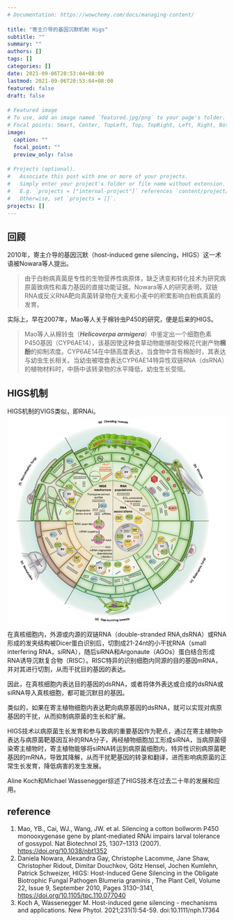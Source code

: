 ```yaml
---
# Documentation: https://wowchemy.com/docs/managing-content/

title: "寄主介导的基因沉默机制 Higs"
subtitle: ""
summary: ""
authors: []
tags: []
categories: []
date: 2021-09-06T20:53:04+08:00
lastmod: 2021-09-06T20:53:04+08:00
featured: false
draft: false

# Featured image
# To use, add an image named `featured.jpg/png` to your page's folder.
# Focal points: Smart, Center, TopLeft, Top, TopRight, Left, Right, BottomLeft, Bottom, BottomRight.
image:
  caption: ""
  focal_point: ""
  preview_only: false

# Projects (optional).
#   Associate this post with one or more of your projects.
#   Simply enter your project's folder or file name without extension.
#   E.g. `projects = ["internal-project"]` references `content/project/deep-learning/index.md`.
#   Otherwise, set `projects = []`.
projects: []
---
```

## 回顾    
2010年，寄主介导的基因沉默（host-induced gene silencing，HIGS）这一术语被Nowara等人提出。

>由于白粉病真菌是专性的生物营养性病原体，缺乏诱变和转化技术为研究病原菌致病性和毒力基因的直接功能证据。Nowara等人的研究表明，双链RNA或反义RNA靶向真菌转录物在大麦和小麦中的积累影响白粉病真菌的发育。

实际上，早在2007年，Mao等人关于棉铃虫P450的研究，便是后来的HIGS。
>Mao等人从棉铃虫（***Helicoverpa armigera***）中鉴定出一个细胞色素P450基因（CYP6AE14），该基因使这种食草动物能够耐受棉花代谢产物**棉酚**的抑制浓度。CYP6AE14在中肠高度表达，当食物中含有棉酚时，其表达与幼虫生长相关。当幼虫被喂食表达CYP6AE14特异性双链RNA（dsRNA）的植物材料时，中肠中该转录物的水平降低，幼虫生长受阻。

## HIGS机制 
HIGS机制的VIGS类似，即RNAi。    
![](c020f08d-bc31-41c3-ae18-ea999cfc33b6.png)  在真核细胞内，外源或内源的双链RNA（double-stranded RNA,dsRNA）或RNA形成的发夹结构被Dicer蛋白识别后，切割成21-24nt的小干扰RNA（small interfering RNA，siRNA），随后siRNA和Argonaute（AGOs）蛋白结合形成RNA诱导沉默复合物（RISC）。RISC特异的识别细胞内同源的目的基因mRNA，并对其进行切割，从而干扰目的基因的表达。

 因此，在真核细胞内表达目的基因的dsRNA，或者将体外表达或合成的dsRNA或siRNA导入真核细胞，都可能沉默目的基因。
 
 类似的，如果在寄主植物细胞内表达靶向病原基因的dsRNA，就可以实现对病原基因的干扰，从而抑制病原菌的生长和扩展。
 
 HIGS技术以病原菌生长发育和参与致病的重要基因作为靶点，通过在寄主植物中表达与病原菌靶基因互补的RNA分子，再经植物细胞加工形成siRNA，当病原菌侵染寄主植物时，寄主植物能够将siRNA转运到病原菌细胞内，特异性识别病原菌靶基因的mRNA，导致其降解，从而干扰靶基因的转录和翻译，进而影响病原菌的正常生长发育，降低病害的发生发展。
 
 Aline Koch和Michael Wassenegger综述了HIGS技术在过去二十年的发展和应用。
 
 ## reference 
1. Mao, YB., Cai, WJ., Wang, JW. et al. Silencing a cotton bollworm P450 monooxygenase gene by plant-mediated RNAi impairs larval tolerance of gossypol. Nat Biotechnol 25, 1307–1313 (2007). https://doi.org/10.1038/nbt1352 
2. Daniela Nowara, Alexandra Gay, Christophe Lacomme, Jane Shaw, Christopher Ridout, Dimitar Douchkov, Götz Hensel, Jochen Kumlehn, Patrick Schweizer, HIGS: Host-Induced Gene Silencing in the Obligate Biotrophic Fungal Pathogen Blumeria graminis    , The Plant Cell, Volume 22, Issue 9, September 2010, Pages 3130–3141, https://doi.org/10.1105/tpc.110.077040 
3. Koch A, Wassenegger M. Host-induced gene silencing - mechanisms and applications. New Phytol. 2021;231(1):54-59. doi:10.1111/nph.17364